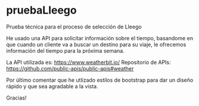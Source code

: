 # pruebaLleego
Prueba técnica para el proceso de selección de Lleego

He usado una API para solicitar información sobre el tiempo, basandome en que cuando un cliente va a buscar un destino para su viaje, le ofrecemos información del tiempo para la próxima semana.

La API utilizada es: https://www.weatherbit.io/
Repositorio de APIs: https://github.com/public-apis/public-apis#weather

Por último comentar que he utlizado estilos de bootstrap para dar un diseño rápido y que sea agradable a la vista.

Gracias!
